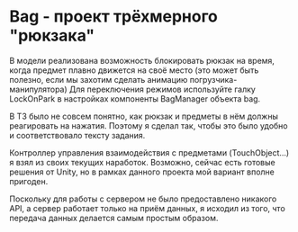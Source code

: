 # Bag - проект трёхмерного "рюкзака"
В модели реализована возможность блокировать рюкзак на время, когда предмет плавно движется на своё место
(это может быть полезно, если мы захотим сделать анимацию погрузчика-манипулятора)
Для переключения режимов используйте галку LockOnPark в настройках компоненты BagManager объекта bag.

В ТЗ было не совсем понятно, как рюкзак и предметы в нём должны реагировать на нажатия. 
Поэтому я сделал так, чтобы это было удобно и соответствовало тексту задания.

Контроллер управления взаимодействия с предметами (TouchObject...) я взял из своих текущих наработок.
Возможно, сейчас есть готовые решения от Unity, но в рамках данного проекта мой вариант вполне пригоден.

Поскольку для работы с сервером не было предоставлено никакого API, а сервер работает только на приём данных,
я исходил из того, что передача данных делается самым простым образом.

